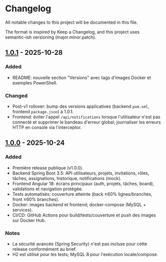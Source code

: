 # Changelog

All notable changes to this project will be documented in this file.

The format is inspired by Keep a Changelog, and this project uses semantic-ish versioning (major.minor.patch).

## [1.0.1] - 2025-10-28
### Added
- README: nouvelle section "Versions" avec tags d'images Docker et exemples PowerShell.

### Changed
- Post-v1 rollover: bump des versions applicatives (backend `pom.xml`, frontend `package.json`) à 1.0.1.
- Frontend: éviter l'appel `/api/notifications` lorsque l'utilisateur n'est pas connecté et supprimer le bandeau d'erreur global; journaliser les erreurs HTTP en console via l'interceptor.

## [1.0.0] - 2025-10-24
### Added
- Première release publique (v1.0.0).
- Backend Spring Boot 3.5: API utilisateurs, projets, invitations, rôles, tâches, assignations, historique, notifications (mock).
- Frontend Angular 18: écrans principaux (auth, projets, tâches, board), validations et navigation protégée.
- Tests automatisés: couverture atteinte (back ≥60% lignes/branches, front ≥60% branches).
- Docker: images backend et frontend; docker-compose (MySQL + services).
- CI/CD: GitHub Actions pour build/tests/couverture et push des images sur Docker Hub.

### Notes
- La sécurité avancée (Spring Security) n'est pas incluse pour cette release conformément au brief.
- H2 est utilisé pour les tests; MySQL 8 pour l'exécution locale/compose.

[1.0.1]: https://github.com/johnlvl/pmt-project/releases/tag/v1.0.1
[1.0.0]: https://github.com/johnlvl/pmt-project/releases/tag/v1.0.0
